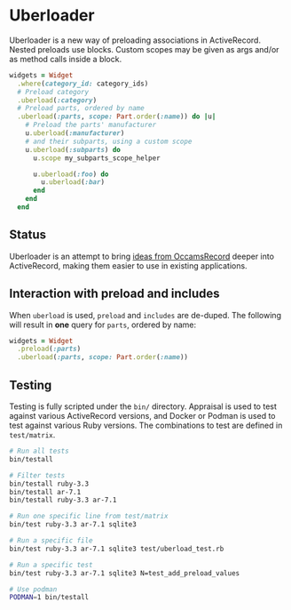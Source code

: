 # Uberloader

Uberloader is a new way of preloading associations in ActiveRecord. Nested preloads use blocks. Custom scopes may be given as args and/or as method calls inside a block.

```ruby
widgets = Widget
  .where(category_id: category_ids)
  # Preload category
  .uberload(:category)
  # Preload parts, ordered by name
  .uberload(:parts, scope: Part.order(:name)) do |u|
    # Preload the parts' manufacturer
    u.uberload(:manufacturer)
    # and their subparts, using a custom scope
    u.uberload(:subparts) do
      u.scope my_subparts_scope_helper

      u.uberload(:foo) do
        u.uberload(:bar)
      end
    end
  end
```

## Status

Uberloader is an attempt to bring [ideas from OccamsRecord](https://github.com/jhollinger/occams-record/?tab=readme-ov-file#advanced-eager-loading) deeper into ActiveRecord, making them easier to use in existing applications.

## Interaction with preload and includes

When `uberload` is used, `preload` and `includes` are de-duped. The following will result in **one** query for `parts`, ordered by name:

```ruby
widgets = Widget
  .preload(:parts)
  .uberload(:parts, scope: Part.order(:name))
```

## Testing

Testing is fully scripted under the `bin/` directory. Appraisal is used to test against various ActiveRecord versions, and Docker or Podman is used to test against various Ruby versions. The combinations to test are defined in `test/matrix`.

```bash
# Run all tests
bin/testall

# Filter tests
bin/testall ruby-3.3
bin/testall ar-7.1
bin/testall ruby-3.3 ar-7.1

# Run one specific line from test/matrix
bin/test ruby-3.3 ar-7.1 sqlite3

# Run a specific file
bin/test ruby-3.3 ar-7.1 sqlite3 test/uberload_test.rb

# Run a specific test
bin/test ruby-3.3 ar-7.1 sqlite3 N=test_add_preload_values

# Use podman
PODMAN=1 bin/testall
```
